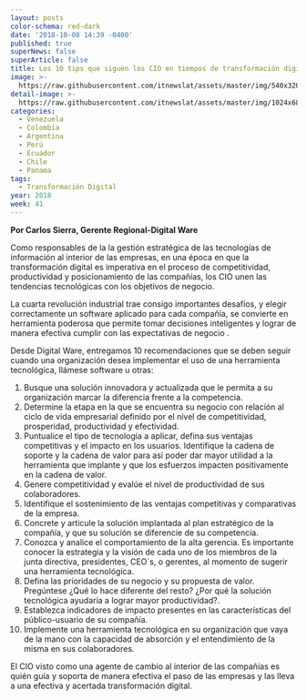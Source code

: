 ```yaml
---
layout: posts
color-schema: red-dark
date: '2018-10-08 14:39 -0400'
published: true
superNews: false
superArticle: false
title: Los 10 tips que siguen los CIO en tiempos de transformación digital
image: >-
  https://raw.githubusercontent.com/itnewslat/assets/master/img/540x320/Transformacion-Digital-p.jpg
detail-image: >-
  https://raw.githubusercontent.com/itnewslat/assets/master/img/1024x680/Transformacion-Digital-g.jpg
categories:
  - Venezuela
  - Colombia
  - Argentina
  - Perú
  - Ecuador
  - Chile
  - Panama
tags:
  - Transformación Digital
year: 2018
week: 41    
---
```



**Por Carlos Sierra, Gerente Regional-Digital Ware**

Como responsables de la la gestión estratégica de las tecnologías de información al interior de las empresas, en una época en que la transformación digital es imperativa en el proceso de competitividad, productividad y posicionamiento de las compañías, los CIO unen las tendencias tecnológicas con los objetivos de negocio.

La cuarta revolución industrial trae consigo importantes desafíos, y elegir correctamente un software aplicado para cada compañía, se convierte en herramienta poderosa que permite tomar decisiones inteligentes y lograr de manera efectiva cumplir con las expectativas de negocio .

Desde Digital Ware, entregamos 10 recomendaciones que se deben seguir cuando una organización desea implementar el uso de una herramienta tecnológica, llámese software u otras:

1.	Busque una solución  innovadora y actualizada que le permita a su organización marcar la diferencia frente a la competencia.
2.	Determine la etapa en la que se encuentra su negocio con relación al ciclo de vida empresarial definido por el nivel de competitividad, prosperidad, productividad y efectividad.
3.	Puntualice el tipo de tecnología a aplicar, defina sus ventajas competitivas y el impacto en los usuarios. Identifique la cadena de soporte y la cadena de valor para así poder dar mayor utilidad a la herramienta que implante y que los esfuerzos impacten positivamente en la cadena de valor.
4.	Genere competitividad y evalúe el nivel de productividad de sus colaboradores.
5.	Identifique el sostenimiento de las ventajas competitivas y comparativas de la empresa.
6.	Concrete y articule la solución implantada al plan estratégico de la compañía, y que su solución se diferencie de su competencia.
7.	Conozca y analice el comportamiento de la alta gerencia. Es importante conocer la estrategia y la visión de cada uno de los miembros de la junta directiva, presidentes, CEO´s, o gerentes, al momento de sugerir una herramienta tecnológica.
8.	Defina las prioridades de su negocio y su propuesta de valor. Pregúntese ¿Qué lo hace diferente del resto? ¿Por qué la solución tecnológica ayudaría a lograr mayor productividad?.
9.	Establezca indicadores de impacto presentes en las características del público-usuario de su compañía.
10.	Implemente una herramienta tecnológica en su organización que vaya de la mano con la capacidad de absorción y el entendimiento de la misma en sus colaboradores.

El CIO visto como una agente de cambio al interior de las compañías es quién guía y soporta de manera efectiva el paso de las empresas y las lleva a una efectiva y acertada transformación digital.
